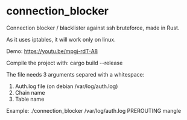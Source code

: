 # connection_blocker
Connection blocker / blacklister against ssh bruteforce, made in Rust.

As it uses iptables, it will work only on linux.

Demo: https://youtu.be/mpgj-rdT-A8

Compile the project with: cargo build --release

The file needs 3 arguments separed with a whitespace: 
  1) Auth.log file (on debian /var/log/auth.log)
  2) Chain name
  3) Table name

Example: ./connection_blocker /var/log/auth.log PREROUTING mangle
